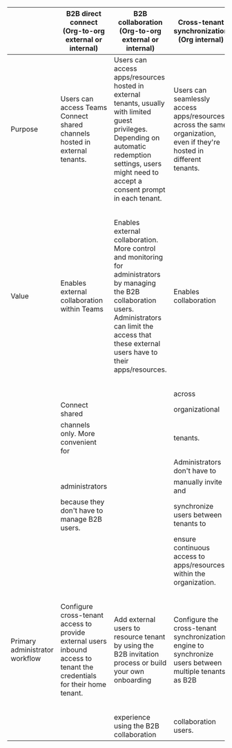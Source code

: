 
| | B2B direct connect (Org-to-org external or internal) | B2B collaboration (Org-to-org external or internal) | Cross-tenant synchronization (Org internal) | Multitenant organization (Org internal) |
| - | - | - | - | - |
| Purpose | Users can access Teams Connect shared channels hosted in external tenants. | Users can access apps/resources hosted in external tenants, usually with limited guest privileges. Depending on automatic redemption settings, users might need to accept a consent prompt in each tenant. | Users can seamlessly access apps/resources across the same organization, even if they're hosted in different tenants. | Users can more seamlessly collaborate across a multitenant organization in new Teams and people search. |
| Value | Enables external collaboration within Teams | Enables external collaboration. More control and monitoring for administrators by managing the B2B collaboration users. Administrators can limit the access that these external users have to their apps/resources. | Enables collaboration | Enables collaboration across organizational tenants. Administrators continue to have full configuration ability via cross- tenant access settings. Optional cross-tenant access templates allow pre- configuration of cross-tenant access settings. |
|||| across ||
|| Connect shared || organizational ||
|| channels only. More convenient for || tenants. ||
|||| Administrators don't have to ||
|| administrators || manually invite and ||
|| because they don't have to manage B2B users. || synchronize users between tenants to ||
|||| ensure continuous access to apps/resources within the organization. ||
| Primary administrator workflow | Configure cross-tenant access to provide external users inbound access to tenant the credentials for their home tenant. | Add external users to resource tenant by using the B2B invitation process or build your own onboarding | Configure the cross-tenant synchronization engine to synchronize users between multiple tenants as B2B | Create a multitenant organization, add (invite) tenants, join a multitenant organization. Leverage existing B2B collaboration users or use cross- tenant synchronization to |
||| experience using the B2B collaboration | collaboration users. ||
